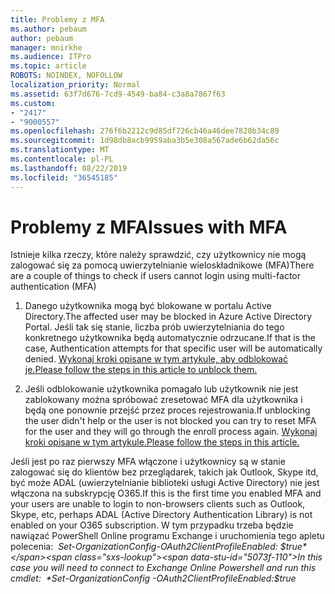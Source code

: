 ```yaml
---
title: Problemy z MFA
ms.author: pebaum
author: pebaum
manager: mnirkhe
ms.audience: ITPro
ms.topic: article
ROBOTS: NOINDEX, NOFOLLOW
localization_priority: Normal
ms.assetid: 63f7d676-7cd9-4549-ba84-c3a8a7867f63
ms.custom:
- "2417"
- "9000557"
ms.openlocfilehash: 276f6b2212c9d85df726cb46a46dee7828b34c89
ms.sourcegitcommit: 1d98db8acb9959aba3b5e308a567ade6b62da56c
ms.translationtype: MT
ms.contentlocale: pl-PL
ms.lasthandoff: 08/22/2019
ms.locfileid: "36545185"
---
```

# <a name="issues-with-mfa"></a><span data-ttu-id="5073f-102">Problemy z MFA</span><span class="sxs-lookup"><span data-stu-id="5073f-102">Issues with MFA</span></span>
<span data-ttu-id="5073f-103">Istnieje kilka rzeczy, które należy sprawdzić, czy użytkownicy nie mogą zalogować się za pomocą uwierzytelnianie wieloskładnikowe (MFA)</span><span class="sxs-lookup"><span data-stu-id="5073f-103">There are a couple of things to check if users cannot login using multi-factor authentication (MFA)</span></span>

1. <span data-ttu-id="5073f-104">Danego użytkownika mogą być blokowane w portalu Active Directory.</span><span class="sxs-lookup"><span data-stu-id="5073f-104">The affected user may be blocked in Azure Active Directory Portal.</span></span> <span data-ttu-id="5073f-105">Jeśli tak się stanie, liczba prób uwierzytelniania do tego konkretnego użytkownika będą automatycznie odrzucane.</span><span class="sxs-lookup"><span data-stu-id="5073f-105">If that is the case, Authentication attempts for that specific user will be automatically denied.</span></span> [<span data-ttu-id="5073f-106">Wykonaj kroki opisane w tym artykule, aby odblokować je.</span><span class="sxs-lookup"><span data-stu-id="5073f-106">Please follow the steps in this article to unblock them.</span></span>](https://docs.microsoft.com/azure/active-directory/authentication/howto-mfa-mfasettings#block-and-unblock-users)

2. <span data-ttu-id="5073f-107">Jeśli odblokowanie użytkownika pomagało lub użytkownik nie jest zablokowany można spróbować zresetować MFA dla użytkownika i będą one ponownie przejść przez proces rejestrowania.</span><span class="sxs-lookup"><span data-stu-id="5073f-107">If unblocking the user didn't help or the user is not blocked you can try to reset MFA for the user and they will go through the enroll process again.</span></span> [<span data-ttu-id="5073f-108">Wykonaj kroki opisane w tym artykule.</span><span class="sxs-lookup"><span data-stu-id="5073f-108">Please follow the steps in this article.</span></span>](https://docs.microsoft.com/azure/active-directory/authentication/howto-mfa-userdevicesettings#require-users-to-provide-contact-methods-again)

<span data-ttu-id="5073f-109">Jeśli jest po raz pierwszy MFA włączone i użytkownicy są w stanie zalogować się do klientów bez przeglądarek, takich jak Outlook, Skype itd, być może ADAL (uwierzytelnianie biblioteki usługi Active Directory) nie jest włączona na subskrypcję O365.</span><span class="sxs-lookup"><span data-stu-id="5073f-109">If this is the first time you enabled MFA and your users are unable to login to non-browsers clients such as Outlook, Skype, etc, perhaps ADAL (Active Directory Authentication Library) is not enabled on your O365 subscription.</span></span> <span data-ttu-id="5073f-110">W tym przypadku trzeba będzie nawiązać PowerShell Online programu Exchange i uruchomienia tego apletu polecenia:  *Set-OrganizationConfig-OAuth2ClientProfileEnabled: $true*</span><span class="sxs-lookup"><span data-stu-id="5073f-110">In this case you will need to connect to Exchange Online Powershell and run this cmdlet:  *Set-OrganizationConfig -OAuth2ClientProfileEnabled:$true*</span></span>